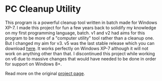 # PC Cleanup Utility

This program is a powerful cleanup tool written in batch made for Windows XP-7. I made this project for fun a few years back to solidify my knowledge on my first programming language, batch. v1 and v2 had aims for this program to be more of a "computer utility" tool rather than a cleanup one. But I changed my aim for v3. v5 was the last stable release which you can download [here](https://github.com/xp4xbox/PC-Cleanup-Utility/raw/master/Release/v5/PC%20Cleanup%20Utility%20v5.exe). It works perfectly on Windows XP-7 although it will not work on anything other than that. I discontinued this project while working on v6 due to massive changes that would have needed to be done in order for support on Windows 8+. 

Read more on the original [project page](http://www.instructables.com/id/PC-Cleanup-Utility-v3/).
